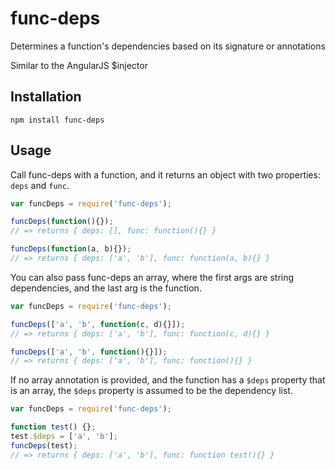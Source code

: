 func-deps
=========

Determines a function's dependencies based on its signature or annotations

Similar to the AngularJS $injector

Installation
---

```
npm install func-deps
```

Usage
---

Call func-deps with a function, and it returns an object with two properties: `deps` and `func`.

```javascript
var funcDeps = require('func-deps');

funcDeps(function(){});
// => returns { deps: [], func: function(){} }

funcDeps(function(a, b){});
// => returns { deps: ['a', 'b'], func: function(a, b){} }
```

You can also pass func-deps an array, where the first args are string dependencies, and the last arg is the function.

```javascript
var funcDeps = require('func-deps');

funcDeps(['a', 'b', function(c, d){}]);
// => returns { deps: ['a', 'b'], func: function(c, d){} }

funcDeps(['a', 'b', function(){}]);
// => returns { deps: ['a', 'b'], func: function(){} }
```

If no array annotation is provided, and the function has a `$deps` property that is an array, the `$deps` property is assumed to be the dependency list.

```javascript
var funcDeps = require('func-deps');

function test() {};
test.$deps = ['a', 'b'];
funcDeps(test);
// => returns { deps: ['a', 'b'], func: function test(){} }
```
